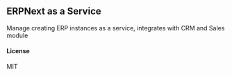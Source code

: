 ## ERPNext as a Service

Manage creating ERP instances as a service, integrates with CRM and Sales module

#### License

MIT